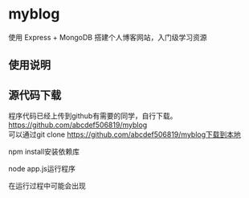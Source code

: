 # myblog
使用 Express + MongoDB 搭建个人博客网站，入门级学习资源
## 使用说明
## 源代码下载
程序代码已经上传到github有需要的同学，自行下载。 https://github.com/abcdef506819/myblog  
可以通过git clone https://github.com/abcdef506819/myblog下载到本地  

npm install安装依赖库   

node app.js运行程序  

在运行过程中可能会出现   
 